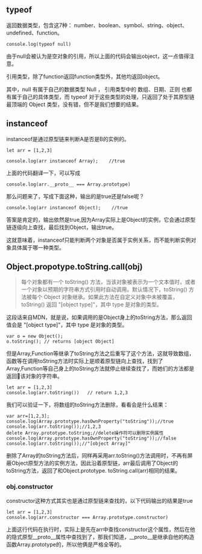 ## typeof

返回数据类型，包含这7种： number、boolean、symbol、string、object、undefined、function。

```
console.log(typeof null) 
```  
由于null会被认为是空对象的引用，所以上面的代码会输出object，这一点值得注意。


引用类型，除了function返回function类型外，其他均返回object。

其中，null 有属于自己的数据类型 Null ， 引用类型中的 数组、日期、正则 也都有属于自己的具体类型，而 typeof 对于这些类型的处理，只返回了处于其原型链最顶端的 Object 类型，没有错，但不是我们想要的结果。

## instanceof

instanceof是通过原型链来判断A是否是B的实例的。

```
let arr = [1,2,3]

console.log(arr instanceof Array);    //true
```

上面的代码翻译一下，可以写成

```
console.log(arr.__proto__ === Array.prototype)
```
那么问题来了，写成下面这种，输出的是true还是false呢？

```
console.log(arr instanceof Object);    //true

```
答案是肯定的，输出依然是true,因为Array实际上是Object的实例，它会通过原型链逐级向上查找，最后找到Object，输出true。

这就意味着，instanceof只能判断两个对象是否属于实例关系，而不能判断实例对象具体属于哪一种类型。



## Object.propotype.toString.call(obj)

>每个对象都有一个 toString() 方法，当该对象被表示为一个文本值时，或者一个对象以预期的字符串方式引用时自动调用。默认情况下，toString() 方法被每个 Object 对象继承。如果此方法在自定义对象中未被覆盖，toString() 返回 "[object type]"，其中 type 是对象的类型。

这段话来自MDN，就是说，如果调用的是Object身上的toString方法，那么返回值会是 "[object type]"，其中 type 是对象的类型。

```
var o = new Object();
o.toString(); // returns [object Object]
```

但是Array,Function等继承了toString方法之后重写了这个方法，这就导致数组，函数等在调用toString方法时实际上是顺着原型链向上查找，找到了Array,Function等自己身上的toString方法就停止继续查找了，而她们的方法都是返回该对象的字符串。

```
let arr = [1,2,3]
console.log(arr.toString())   // return 1,2,3

```

我们可以验证一下，将数组的toString方法删除，看看会是什么结果：

```
var arr=[1,2,3];
console.log(Array.prototype.hasOwnProperty("toString"));//true
console.log(arr.toString());//1,2,3
delete Array.prototype.toString;//delete操作符可以删除实例属性
console.log(Array.prototype.hasOwnProperty("toString"));//false
console.log(arr.toString());//"[object Array]"

```

删除了Array的toString方法后，同样再采用arr.toString()方法调用时，不再有屏蔽Object原型方法的实例方法，因此沿着原型链，arr最后调用了Object的toString方法，返回了和Object.prototype. toString.call(arr)相同的结果。

### obj.constructor

constructor这种方式其实也是通过原型链来查找的，以下代码输出的结果是true

```
let arr = [1,2,3]
console.log(arr.constructor === Array.prototype.constructor)
```

上面这行代码在执行时，实际上是先在arr中查找constructor这个属性，然后在他的隐式原型\_\_proto\_\_属性中查找到了，那我们知道，\_\_proto\_\_是继承自他的构造函数Array.prototype的，所以他俩是严格全等的。